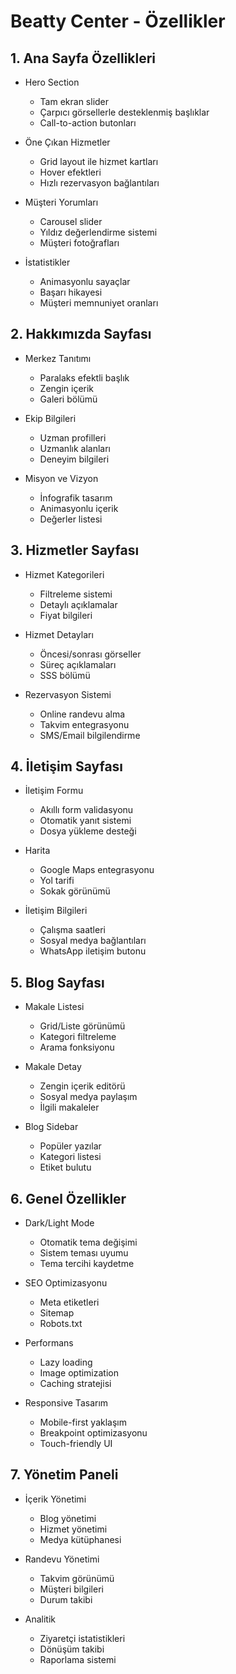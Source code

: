 # Beatty Center - Özellikler

## 1. Ana Sayfa Özellikleri
- Hero Section
  - Tam ekran slider
  - Çarpıcı görsellerle desteklenmiş başlıklar
  - Call-to-action butonları
  
- Öne Çıkan Hizmetler
  - Grid layout ile hizmet kartları
  - Hover efektleri
  - Hızlı rezervasyon bağlantıları
  
- Müşteri Yorumları
  - Carousel slider
  - Yıldız değerlendirme sistemi
  - Müşteri fotoğrafları
  
- İstatistikler
  - Animasyonlu sayaçlar
  - Başarı hikayesi
  - Müşteri memnuniyet oranları

## 2. Hakkımızda Sayfası
- Merkez Tanıtımı
  - Paralaks efektli başlık
  - Zengin içerik
  - Galeri bölümü
  
- Ekip Bilgileri
  - Uzman profilleri
  - Uzmanlık alanları
  - Deneyim bilgileri
  
- Misyon ve Vizyon
  - İnfografik tasarım
  - Animasyonlu içerik
  - Değerler listesi

## 3. Hizmetler Sayfası
- Hizmet Kategorileri
  - Filtreleme sistemi
  - Detaylı açıklamalar
  - Fiyat bilgileri
  
- Hizmet Detayları
  - Öncesi/sonrası görseller
  - Süreç açıklamaları
  - SSS bölümü
  
- Rezervasyon Sistemi
  - Online randevu alma
  - Takvim entegrasyonu
  - SMS/Email bilgilendirme

## 4. İletişim Sayfası
- İletişim Formu
  - Akıllı form validasyonu
  - Otomatik yanıt sistemi
  - Dosya yükleme desteği
  
- Harita
  - Google Maps entegrasyonu
  - Yol tarifi
  - Sokak görünümü
  
- İletişim Bilgileri
  - Çalışma saatleri
  - Sosyal medya bağlantıları
  - WhatsApp iletişim butonu

## 5. Blog Sayfası
- Makale Listesi
  - Grid/Liste görünümü
  - Kategori filtreleme
  - Arama fonksiyonu
  
- Makale Detay
  - Zengin içerik editörü
  - Sosyal medya paylaşım
  - İlgili makaleler
  
- Blog Sidebar
  - Popüler yazılar
  - Kategori listesi
  - Etiket bulutu

## 6. Genel Özellikler
- Dark/Light Mode
  - Otomatik tema değişimi
  - Sistem teması uyumu
  - Tema tercihi kaydetme
  
- SEO Optimizasyonu
  - Meta etiketleri
  - Sitemap
  - Robots.txt
  
- Performans
  - Lazy loading
  - Image optimization
  - Caching stratejisi
  
- Responsive Tasarım
  - Mobile-first yaklaşım
  - Breakpoint optimizasyonu
  - Touch-friendly UI

## 7. Yönetim Paneli
- İçerik Yönetimi
  - Blog yönetimi
  - Hizmet yönetimi
  - Medya kütüphanesi
  
- Randevu Yönetimi
  - Takvim görünümü
  - Müşteri bilgileri
  - Durum takibi
  
- Analitik
  - Ziyaretçi istatistikleri
  - Dönüşüm takibi
  - Raporlama sistemi 